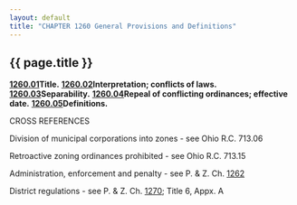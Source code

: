 ```yaml
---
layout: default 
title: "CHAPTER 1260 General Provisions and Definitions"
---
```


{{ page.title }}
----------------

[**1260.01**](4c8416fc.html)**Title.**
[**1260.02**](4c8872e3.html)**Interpretation; conflicts of laws.**
[**1260.03**](4c8cafcc.html)**Separability.**
[**1260.04**](4c904867.html)**Repeal of conflicting ordinances;
effective date.** [**1260.05**](4c942bd2.html)**Definitions.**

CROSS REFERENCES

Division of municipal corporations into zones - see Ohio R.C. 713.06

Retroactive zoning ordinances prohibited - see Ohio R.C. 713.15

Administration, enforcement and penalty - see P. & Z. Ch.
[1262](4cfa500e.html)

District regulations - see P. & Z. Ch. [1270](50717dac.html); Title 6,
Appx. A
